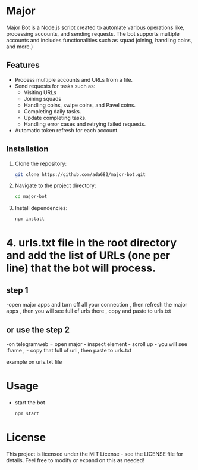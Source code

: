 # Major

Major Bot is a Node.js script created to automate various operations like, processing accounts, and sending requests. The bot supports multiple accounts and includes functionalities such as squad joining, handling coins, and more.)

## Features

- Process multiple accounts and URLs from a file.
- Send requests for tasks such as:
  - Visiting URLs
  - Joining squads
  - Handling coins, swipe coins, and Pavel coins.
  - Completing daily tasks.
  - Update completing tasks.
  - Handling error cases and retrying failed requests.
- Automatic token refresh for each account.

## Installation

1. Clone the repository:

   ```bash
   git clone https://github.com/ada682/major-bot.git

2. Navigate to the project directory:

   ```bash
   cd major-bot

3. Install dependencies:

   ```bash
   npm install

# 4. urls.txt file in the root directory and add the list of URLs (one per line) that the bot will process.

  ## step 1
   -open major apps and turn off all your connection , then refresh the major apps , then you will see full of urls there , copy and paste to urls.txt

  ## or use the step 2
   -on telegramweb = open major - inspect element - scroll up - you will see iframe , - copy that full of url , then paste to urls.txt

   example on urls.txt file

 # Usage

 - start the bot
   ```bash
   npm start

 # License

This project is licensed under the MIT License - see the LICENSE file for details.
Feel free to modify or expand on this as needed!




